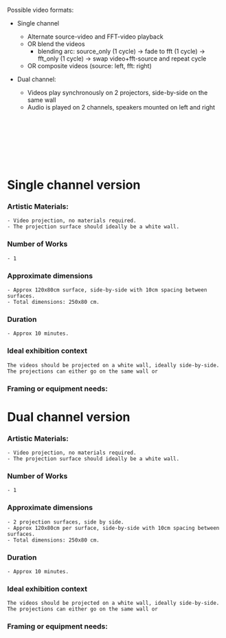 Possible video formats: 
- Single channel
    - Alternate source-video and FFT-video playback
    - OR blend the videos 
        - blending arc: source_only (1 cycle) -> fade to fft (1 cycle) -> fft_only (1 cycle) -> swap video+fft-source and repeat cycle
    - OR composite videos (source: left, fft: right)

- Dual channel:
    - Videos play synchronously on 2 projectors, side-by-side on the same wall
    - Audio is played on 2 channels, speakers mounted on left and right






<br> </br>
<br> </br>
<br> </br>

# Single channel version
### Artistic Materials:
    - Video projection, no materials required. 
    - The projection surface should ideally be a white wall.

### Number of Works
    - 1
### Approximate dimensions
    - Approx 120x80cm surface, side-by-side with 10cm spacing between surfaces.
    - Total dimensions: 250x80 cm.

### Duration
    - Approx 10 minutes.
### Ideal exhibition context
    The videos should be projected on a white wall, ideally side-by-side. The projections can either go on the same wall or
### Framing or equipment needs: 











# Dual channel version


### Artistic Materials:
    - Video projection, no materials required. 
    - The projection surface should ideally be a white wall.

### Number of Works
    - 1
### Approximate dimensions
    - 2 projection surfaces, side by side.
    - Approx 120x80cm per surface, side-by-side with 10cm spacing between surfaces.
    - Total dimensions: 250x80 cm.

### Duration
    - Approx 10 minutes.
### Ideal exhibition context
    The videos should be projected on a white wall, ideally side-by-side. The projections can either go on the same wall or
### Framing or equipment needs: 
